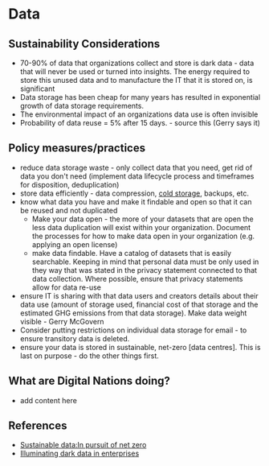 # Data
## Sustainability Considerations
- 70-90% of data that organizations collect and store is dark data - data that will never be used or turned into insights. The energy required to store this unused data and to manufacture the IT that it is stored on, is significant
- Data storage has been cheap for many years has resulted in exponential growth of data storage requirements.
- The environmental impact of an organizations data use is often invisible 
-	Probability of data reuse = 5% after 15 days. - source this (Gerry says it)


## Policy measures/practices
- reduce data storage waste - only collect data that you need, get rid of data you don't need (implement data lifecycle process and timeframes for disposition, deduplication)
- store data efficiently - data compression, [cold storage](https://en.wikipedia.org/wiki/Cold_data), backups, etc.
- know what data you have and make it findable and open so that it can be reused and not duplicated
  - Make your data open - the more of your datasets that are open the less data duplication will exist within your organization. Document the processes for how to make data open in your organization (e.g. applying an open license) 
  - make data findable. Have a catalog of datasets that is easily searchable. Keeping in mind that personal data must be only used in they way that was stated in the privacy statement connected to that data collection. Where possible, ensure that privacy statements allow for data re-use
- ensure IT is sharing with that data users and creators details about their data use (amount of storage used, financial cost of that storage and the estimated GHG emissions from that data storage). Make data weight visible - Gerry McGovern
- Consider putting restrictions on individual data storage for email - to ensure transitory data is deleted.
- ensure your data is stored in sustainable, net-zero [data centres]. This is last on purpose - do the other things first.

## What are Digital Nations doing?
- add content here

## References
- [Sustainable data:In pursuit of net zero](https://sustainabledata.economist.com/)
- [Illuminating dark data in enterprises](https://www.forbes.com/sites/forbestechcouncil/2020/09/25/illuminating-dark-data-in-enterprises/?sh=6f29741bc36a)
